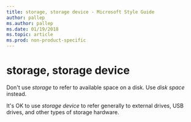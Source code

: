 ```yaml
---
title: storage, storage device - Microsoft Style Guide
author: pallep
ms.author: pallep
ms.date: 01/19/2018
ms.topic: article
ms.prod: non-product-specific
---
```


# storage, storage device

Don't use *storage* to refer to available space on a disk. Use *disk space* instead. 

It's OK to use *storage device* to refer generally to external drives, USB drives, and other types of storage hardware. 
